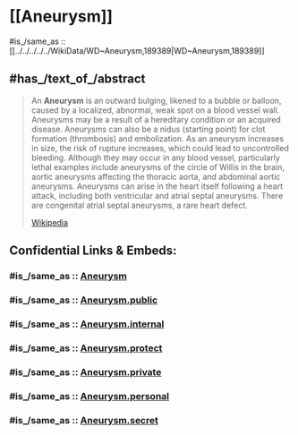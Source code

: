 
# [[Aneurysm]] 

#is_/same_as :: [[../../../../../WikiData/WD~Aneurysm,189389|WD~Aneurysm,189389]] 

## #has_/text_of_/abstract 

> An **Aneurysm** is an outward bulging, likened to a bubble or balloon, caused by a localized, abnormal, weak spot on a blood vessel wall. Aneurysms may be a result of a hereditary condition or an acquired disease. Aneurysms can also be a nidus (starting point) for clot formation (thrombosis) and embolization. As an aneurysm increases in size, the risk of rupture increases, which could lead to uncontrolled bleeding. Although they may occur in any blood vessel, particularly lethal examples include aneurysms of the circle of Willis in the brain, aortic aneurysms affecting the thoracic aorta, and abdominal aortic aneurysms. Aneurysms can arise in the heart itself following a heart attack, including both ventricular and atrial septal aneurysms. There are congenital atrial septal aneurysms, a rare heart defect.
>
> [Wikipedia](https://en.wikipedia.org/wiki/Aneurysm) 


## Confidential Links & Embeds: 

### #is_/same_as :: [Aneurysm](/_Standards/bio/Medicine/Anatomy/Circulatory_System/Angiology/Aneurysm.md) 

### #is_/same_as :: [Aneurysm.public](/_public/bio/Medicine/Anatomy/Circulatory_System/Angiology/Aneurysm.public.md) 

### #is_/same_as :: [Aneurysm.internal](/_internal/bio/Medicine/Anatomy/Circulatory_System/Angiology/Aneurysm.internal.md) 

### #is_/same_as :: [Aneurysm.protect](/_protect/bio/Medicine/Anatomy/Circulatory_System/Angiology/Aneurysm.protect.md) 

### #is_/same_as :: [Aneurysm.private](/_private/bio/Medicine/Anatomy/Circulatory_System/Angiology/Aneurysm.private.md) 

### #is_/same_as :: [Aneurysm.personal](/_personal/bio/Medicine/Anatomy/Circulatory_System/Angiology/Aneurysm.personal.md) 

### #is_/same_as :: [Aneurysm.secret](/_secret/bio/Medicine/Anatomy/Circulatory_System/Angiology/Aneurysm.secret.md)

